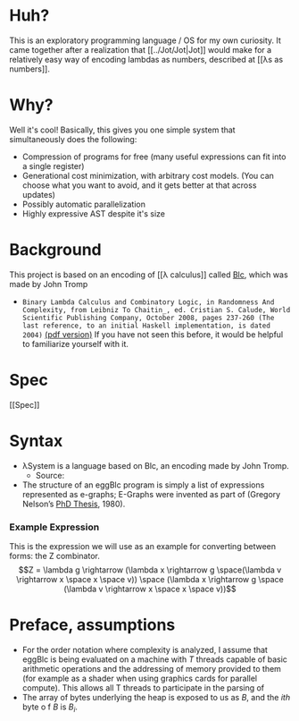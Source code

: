 # Huh?
This is an exploratory programming language / OS for my own curiosity. It came together after a realization that [[../Jot/Jot|Jot]] would make for a relatively easy way of encoding lambdas as numbers, described at [[λs as numbers]].

# Why?
Well it's cool! Basically, this gives you one simple system that simultaneously does the following:
 - Compression of programs for free (many useful expressions can fit into a single register)
 - Generational cost minimization, with arbitrary cost models. (You can choose what you want to avoid, and it gets better at that across updates)
 - Possibly automatic parallelization
 - Highly expressive AST despite it's size

# Background
This project is based on an encoding of [[λ calculus]] called [Blc](), which was made by John Tromp
 - `Binary Lambda Calculus and Combinatory Logic, in Randomness And Complexity, from Leibniz To Chaitin_, ed. Cristian S. Calude, World Scientific Publishing Company, October 2008, pages 237-260 (The last reference, to an initial Haskell implementation, is dated 2004)` [(pdf version)](http://tromp.github.io/cl/LC.pdf)
If you have not seen this before, it would be helpful to familiarize yourself with it.


# Spec
[[Spec]]


# Syntax
 - λSystem is a language based on Blc, an encoding made by John Tromp.
	 - Source: 
 - The structure of an eggBlc program is simply a list of expressions represented as e-graphs; E-Graphs were invented as part of (Gregory Nelson’s [PhD Thesis](https://courses.cs.washington.edu/courses/cse599f/06sp/papers/NelsonThesis.pdf), 1980).
### Example Expression
This is the expression we will use as an example for converting between forms: the Z combinator. $$Z = \lambda g \rightarrow (\lambda x \rightarrow g \space(\lambda v \rightarrow x \space x \space v)) \space (\lambda x \rightarrow g \space (\lambda v \rightarrow x \space x \space v))$$

# Preface, assumptions
* For the order notation where complexity is analyzed, I assume that eggBlc is being evaluated on a machine with $T$ threads capable of basic arithmetic operations and the addressing of memory provided to them (for example as a shader when using graphics cards for parallel compute). This allows all T threads to participate in the parsing of 
* The array of bytes underlying the heap is exposed to us as $B$, and the $ith$ byte o f $B$ is $B_i$.




